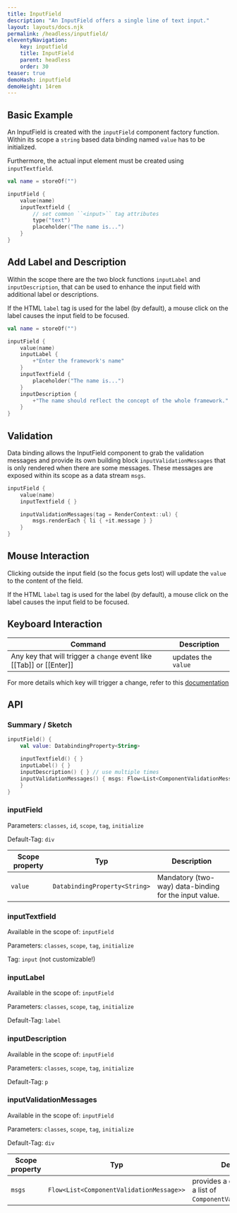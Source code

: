```yaml
---
title: InputField
description: "An InputField offers a single line of text input."
layout: layouts/docs.njk
permalink: /headless/inputfield/
eleventyNavigation:
    key: inputfield
    title: InputField
    parent: headless
    order: 30
teaser: true
demoHash: inputfield
demoHeight: 14rem
---
```


## Basic Example

An InputField is created with the `inputField` component factory function. Within its scope a `string` based data
binding named `value` has to be initialized.

Furthermore, the actual input element must be created using `inputTextfield`.

```kotlin
val name = storeOf("")

inputField {
    value(name)
    inputTextfield {
        // set common ``<input>`` tag attributes
        type("text")
        placeholder("The name is...")
    }
}
```

## Add Label and Description

Within the scope there are the two block functions `inputLabel` and `inputDescription`, that can be used to enhance the
input field with additional label or descriptions.

If the HTML `label` tag is used for the label (by default), a mouse click on the label causes the input field to be
focused.

```kotlin
val name = storeOf("")

inputField {
    value(name)
    inputLabel {
        +"Enter the framework's name"
    }
    inputTextfield {
        placeholder("The name is...")
    }
    inputDescription {
        +"The name should reflect the concept of the whole framework."
    }
}
```

## Validation

Data binding allows the InputField component to grab the validation messages and provide its own building
block `inputValidationMessages` that is only rendered when there are some messages. These messages are exposed within
its scope as a data stream `msgs`.

```kotlin
inputField {
    value(name)
    inputTextfield { }

    inputValidationMessages(tag = RenderContext::ul) {
        msgs.renderEach { li { +it.message } }
    }
}
```

## Mouse Interaction

Clicking outside the input field (so the focus gets lost) will update the `value` to the content of the field.

If the HTML `label` tag is used for the label (by default), a mouse click on the label causes the input field to be
focused.

## Keyboard Interaction

| Command                                                              | Description         |
|----------------------------------------------------------------------|---------------------|
| Any key that will trigger a `change` event like [[Tab]] or [[Enter]] | updates the `value` |

For more details which key will trigger a change, refer to this
[documentation](https://developer.mozilla.org/en-US/docs/Web/API/HTMLElement/change_event)

## API

### Summary / Sketch

```kotlin
inputField() {
    val value: DatabindingProperty<String>

    inputTextfield() { }
    inputLabel() { }
    inputDescription() { } // use multiple times
    inputValidationMessages() { msgs: Flow<List<ComponentValidationMessage>>
    }
}
```

### inputField

Parameters: `classes`, `id`, `scope`, `tag`, `initialize`

Default-Tag: `div`

| Scope property | Typ                           | Description                                             |
|----------------|-------------------------------|---------------------------------------------------------|
| `value`        | `DatabindingProperty<String>` | Mandatory (two-way) data-binding for the input value.   |

### inputTextfield

Available in the scope of: `inputField`

Parameters: `classes`, `scope`, `tag`, `initialize`

Tag: `input` (not customizable!)

### inputLabel

Available in the scope of: `inputField`

Parameters: `classes`, `scope`, `tag`, `initialize`

Default-Tag: `label`

### inputDescription

Available in the scope of: `inputField`

Parameters: `classes`, `scope`, `tag`, `initialize`

Default-Tag: `p`

### inputValidationMessages

Available in the scope of: `inputField`

Parameters: `classes`, `scope`, `tag`, `initialize`

Default-Tag: `div`

| Scope property | Typ                                      | Description                                                           |
|----------------|------------------------------------------|-----------------------------------------------------------------------|
| `msgs`         | `Flow<List<ComponentValidationMessage>>` | provides a data stream with a list of ``ComponentValidationMessage``s |

